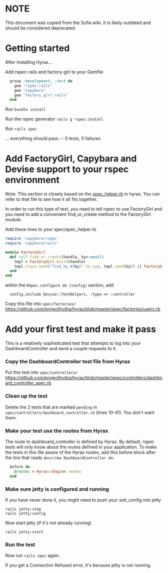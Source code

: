 # NOTE

This document was copied from the Sufia wiki. It is likely outdated and should be considered deprecated.

# Getting started

After Installing Hyrax...

Add rspec-rails and factory-girl to your Gemfile
```ruby
  group :development, :test do
    gem "rspec-rails"
    gem "capybara"
    gem "factory_girl_rails"
  end
```

Run `bundle install`

Run the rspec generator `rails g rspec:install`

Run `rails spec`

… everything should pass -- 0 tests, 0 failures

# Add FactoryGirl, Capybara and Devise support to your rspec environment

Note: This section is closely based on the [spec_helper.rb](https://github.com/projecthydra/hyrax/blob/master/spec/spec_helper.rb) in hyrax.  You can refer to that file to see how it all fits together.

In order to run this type of test, you need to tell rspec to use FactoryGirl and you need to add a convenient find_or_create method to the FactoryGirl module.

Add these lines to your spec/spec_helper.rb

```ruby
require 'capybara/rspec'
require 'capybara/rails'

module FactoryGirl
  def self.find_or_create(handle, by=:email)
    tmpl = FactoryGirl.build(handle)
    tmpl.class.send("find_by_#{by}".to_sym, tmpl.send(by)) || FactoryGirl.create(handle)
  end
end
```

within the `RSpec.configure do |config|` section, add

```
  config.include Devise::TestHelpers, :type => :controller
```

Copy this file into `spec/factories/`
https://github.com/projecthydra/hyrax/blob/master/spec/factories/users.rb

# Add your first test and make it pass

This is a relatively sophisticated test that attempts to log into your DashboardController and send a couple requests to it.

### Copy the DashboardController test file from Hyrax

Put this test into `spec/controllers/`
https://github.com/projecthydra/hyrax/blob/master/spec/controllers/dashboard_controller_spec.rb

### Clean up the test

Delete the 2 tests that are marked `pending` in `spec/controllers/dashboard_controller.rb` (lines 10-41).  You don't want them.

### Make your test use the routes from Hyrax

The route to dashboard_controller is defined by Hyrax.  By default, rspec tests will only know about the routes defined in your application.  To make the tests in this file aware of the Hyrax routes, add this before block after the line that reads `describe DashboardController do`:

```ruby
  before do
    @routes = Hyrax::Engine.routes
  end
```

### Make sure jetty is configured and running

If you have never done it, you might need to push your solr_config into jetty
```
rails jetty:stop
rails jetty:config
```

Now start jetty (if it's not already running)
```
rails jetty:start
```

### Run the test

Now run `rails spec` again.

If you get a Connection Refused error, it's because jetty is not running.
